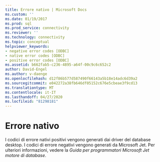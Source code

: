```yaml
---
title: Errore nativo | Microsoft Docs
ms.custom: ''
ms.date: 01/19/2017
ms.prod: sql
ms.prod_service: connectivity
ms.reviewer: ''
ms.technology: connectivity
ms.topic: conceptual
helpviewer_keywords:
- negative error codes [ODBC]
- native error codes [ODBC]
- positive error codes [ODBC]
ms.assetid: b662fab5-c236-4895-a64f-00c9c6c652c2
author: David-Engel
ms.author: v-daenge
ms.openlocfilehash: d12f86b577d587490f66143a5b18e14adc6d39a2
ms.sourcegitcommit: e042272a38fb646df05152c676e5cbeae3f9cd13
ms.translationtype: MT
ms.contentlocale: it-IT
ms.lasthandoff: 04/27/2020
ms.locfileid: "81298181"
---
```

# <a name="native-error"></a>Errore nativo
I codici di errore nativi positivi vengono generati dai driver del database desktop. I codici di errore negativi vengono generati da Microsoft Jet. Per ulteriori informazioni, vedere la *Guida per programmatori Microsoft Jet motore di database*.
